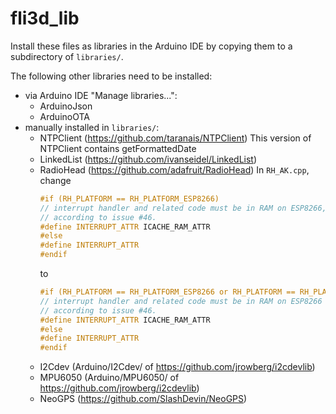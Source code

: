 # fli3d_lib

Install these files as libraries in the Arduino IDE by copying them to a subdirectory of ```libraries/```.

The following other libraries need to be installed:

- via Arduino IDE "Manage libraries...":
  - ArduinoJson
  - ArduinoOTA
- manually installed in ```libraries/```:
  - NTPClient (https://github.com/taranais/NTPClient)
    This version of NTPClient contains getFormattedDate
  - LinkedList (https://github.com/ivanseidel/LinkedList)
  - RadioHead (https://github.com/adafruit/RadioHead)
    In ```RH_AK.cpp```, change
    ```c++
    #if (RH_PLATFORM == RH_PLATFORM_ESP8266)
    // interrupt handler and related code must be in RAM on ESP8266,
    // according to issue #46.
    #define INTERRUPT_ATTR ICACHE_RAM_ATTR
    #else
    #define INTERRUPT_ATTR
    #endif
    ```
    to 
    ```c++
    #if (RH_PLATFORM == RH_PLATFORM_ESP8266 or RH_PLATFORM == RH_PLATFORM_ESP32)
    // interrupt handler and related code must be in RAM on ESP8266 or ESP32, 
    // according to issue #46.
    #define INTERRUPT_ATTR ICACHE_RAM_ATTR
    #else
    #define INTERRUPT_ATTR
    #endif
    ```
  - I2Cdev (Arduino/I2Cdev/ of https://github.com/jrowberg/i2cdevlib)
  - MPU6050 (Arduino/MPU6050/ of https://github.com/jrowberg/i2cdevlib)
  - NeoGPS (https://github.com/SlashDevin/NeoGPS)
